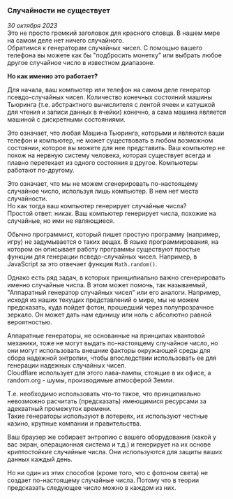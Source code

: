 ### Случайности не существует
*30 октября 2023*  
Это не просто громкий заголовок для красного словца. В нашем мире на самом деле нет ничего случайного.  
Обратимся к генераторам случайных чисел. С помощью вашего телефона вы можете как бы "подбросить монетку" или выбрать любое другое случайное число в известном диапазоне.  

**Но как именно это работает?**

Для начала, ваш компьютер или телефон на самом деле генератор псевдо-случайных чисел. Количество конечных состояний машины Тьюринга (т.е. абстрактного вычислителя с лентой ячеек и катушкой для чтения и записи данных в ячейки) конечно, а сама машина является машиной с дискретными состояниями.  

Это означает, что любая Машина Тьюринга, которыми и являются ваши телефон и компьютер, не может существовать в любом возможном состоянии, которое вы можете для нее представить. Ваш компьютер не похож на нервную систему человека, которая существует всегда и плавно перетекает из одного состояния в другое. Компьютеры работают по-другому.  

Это означает, что мы не можем сгенерировать по-настоящему случайное число, используя лишь компьютер. В нем нет места случайности.  
Но как тогда ваш компьютер генерирует случайные числа?  
Простой ответ: никак. Ваш компьютер генерирует числа, похожие на случайные, но ими не являющиеся.  

Обычно программист, который пишет простую программу (например, игру) не задумывается о таких вещах. В языке программирования, на котором он описывает работу программы существуют простые функции для генерации псведо-случайных чисел. Например, в JavaScript за это отвечает функция `Math.random()`.  

Однако есть ряд задач, в которых принципиально важно сгенерировать именно случайные числа. В этом может помочь, так называемый, "Аппаратный генератор случайных чисел" или его аналоги. 
Например, исходя из наших текущих представлений о мире, мы не можем предсказать, куда пойдет фотон, прошедший через полупрозрачное зеркало. Он может дать нам единицу или ноль с абсолютно равной вероятностью.  

Аппаратные генераторы, не основанные на принципах квантовой механики, тоже не могут выдать по-настоящему случайное число, но они могут использовать внешние факторы окружающей среды для сбора надежной энтропии, чтобы впоследствии использовать ее для генерации надежных случайных чисел.  
Cloudflare использует для этого лава-лампы, стоящие в их офисе, а random.org - шумы, производимые атмосферой Земли.  

Т.е. необходимо использовать что-то такое, что принципиально невозможно расчитать (предсказать) имеющимися ресурсами за адекватный промежуток времени.  
Такие генераторы используют в лотереях, их используют честные казино, крупные компании и правительства.  

Ваш браузер же собирает энтропию с вашего оборудования (какой у вас экран, операционная система и т.д.) и генерирует на их основе криптостойкие случайные числа. Они используются для защиты ваших данных каждый день.  

Но ни один из этих способов (кроме того, что с фотоном света) не создает по-настоящему случайные числа. Потому что в теории предсказать следующее число можно в каждом из них.
